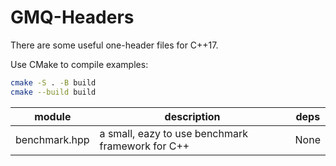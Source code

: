 # GMQ-Headers

There are some useful one-header files for C++17.

Use CMake to compile examples:

```bash
cmake -S . -B build
cmake --build build
```


|module|description|deps|
|--|--|--|
|benchmark.hpp|a small, eazy to use benchmark framework for C++|None|